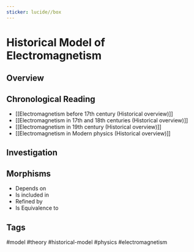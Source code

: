```yaml
---
sticker: lucide//box
---
```

# Historical Model of Electromagnetism
## Overview

## Chronological Reading
- [[Electromagnetism before 17th century (Historical overview)]]
- [[Electromagnetism in 17th and 18th centuries (Historical overview)]]
- [[Electromagnetism in 19th century (Historical overview)]]
- [[Electromagnetism in Modern physics (Historical overview)]]
## Investigation

## Morphisms
- Depends on
- Is included in
- Refined by
- Is Equivalence to

## Tags
#model #theory #historical-model #physics #electromagnetism 